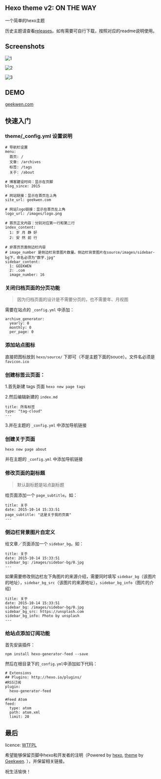 ## Hexo theme v2: ON THE WAY

一个简单的hexo主题

历史主题请查看[releases](https://github.com/geekwen/hexo-theme/releases)。如有需要可自行下载，按照对应的readme说明使用。

## Screenshots

![1](https://raw.githubusercontent.com/geekwen/hexo-theme/master/screenshot/v2/1.jpg)

![2](https://raw.githubusercontent.com/geekwen/hexo-theme/master/screenshot/v2/2.jpg)

![3](https://raw.githubusercontent.com/geekwen/hexo-theme/master/screenshot/v2/3.jpg)

## DEMO

[geekwen.com](http://geekwen.com)

## 快速入门

### theme/_config.yml 设置说明

```
# 导航栏设置
menu:
  首页: /
  文章: /archives
  标签: /tags
  关于: /about

# 博客建设时间：显示在页脚
blog_since: 2015

# 网站链接：显示在首页左上角
site_url: geekwen.com

# 网站logo链接：显示在首页左上角
logo_url: /images/logo.png

# 首页正文内容：分别对应第一行和第二行
index_content:
  1: 岁 月 静 好
  2: 安 然 前 行

# 非首页页面侧边栏内容
# image_number 是侧边栏背景图片数量。侧边栏背景图片在source/images/sidebar-bg下，命名必须为"数字.jpg"
sidebar_content:
  1: GEEKWEN
  2: .com
  image_number: 16
```

### 关闭归档页面的分页功能

> 因为归档页面的设计是不需要分页的，也不需要年、月视图

需要在站点的 `_config.yml` 中添加：

```
archive_generator:
  yearly: 0
  monthly: 0
  per_page: 0
```

### 添加站点图标

直接把图标放到 ```hexo/source/``` 下即可（不是主题下面的souce）。文件名必须是 ```favicon.ico```

### 创建标签云页面：

1.首先新建 tags 页面
``` hexo new page tags ```

2.然后编辑新建的 ```index.md```
```
title: 所有标签
type: "tag-cloud"
---
```

3.并在主题的 ```_config.yml``` 中添加导航链接

### 创建关于页面

``` hexo new page about ```

并在主题的 ```_config.yml``` 中添加导航链接

### 修改页面的副标题

> 默认副标题是站点副标题

给页面添加一个 ```page_subtitle```。如：   

```
title: 关于
date: 2015-10-14 15:33:51
page_subtitle: "这是关于我的页面"
---
```

### 侧边栏背景图片自定义

给文章／页面添加一个 ```sidebar_bg```。如：   

```
title: 关于
date: 2015-10-14 15:33:51
sidebar_bg: /images/sidebar-bg/0.jpg 
---
```

如果需要修改侧边栏左下角图片的来源介绍，需要同时填写 ```sidebar_bg```（该图片的地址），```sidebar_bg_src```（该图片的来源地址），```sidebar_bg_info```（图片的介绍）

```
title: 关于
date: 2015-10-14 15:33:51
sidebar_bg: /images/sidebar-bg/0.jpg 
sidebar_bg_src: https://unsplash.com
sidebar_bg_info: Photo by unsplash
---
```

### 给站点添加订阅功能

首先安装插件：

```npm install hexo-generator-feed --save```

然后在根目录下的```_config.yml```中添加如下代码：

```
# Extensions
## Plugins: http://hexo.io/plugins/
#RSS订阅
plugin:
  hexo-generator-feed

#Feed Atom
feed:
  type: atom
  path: atom.xml
  limit: 20
```
## 最后

licence: [WTFPL](https://github.com/anak10thn/WTFPL)

希望能够保留页脚中hexo和开发者的注明（Powered by [hexo](http://hexo.io), [theme](https://github.com/geekwen/hexo-theme) by [Geekwen](http://geekwen.com). ），并保留相关链接。

祝生活愉快！
